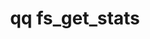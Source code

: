 ---
category: fs
command: fs_get_stats
keywords: qq, qq_cli, fs_get_stats
optional_options: []
permalink: /qq-cli-command-guide/fs/fs_get_stats.html
positional_options: []
sidebar: qq_cli_command_reference_sidebar
summary: This section explains how to use the <code>qq fs_get_stats</code> command.
synopsis: Get file system statistics
title: qq fs_get_stats
usage: qq fs_get_stats [-h]

---